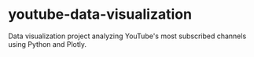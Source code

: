 # youtube-data-visualization
Data visualization project analyzing YouTube's most subscribed channels using Python and Plotly.
